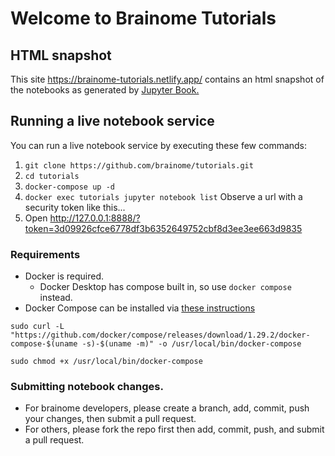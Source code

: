 # Welcome to Brainome Tutorials

## HTML snapshot
This site https://brainome-tutorials.netlify.app/ contains an html snapshot of the notebooks as generated by [Jupyter Book.](https://jupyterbook.org/intro.html)


## Running a live notebook service
You can run a live notebook service by executing these few commands:
1. `git clone https://github.com/brainome/tutorials.git`
2. `cd tutorials`
3. `docker-compose up -d`
4. `docker exec tutorials jupyter notebook list` Observe a url with a security token like this...
5. Open http://127.0.0.1:8888/?token=3d09926cfce6778df3b6352649752cbf8d3ee3ee663d9835


### Requirements
* Docker is required.
  * Docker Desktop has compose built in, so use `docker compose` instead.
* Docker Compose can be installed via [these instructions](https://docs.docker.com/compose/install/)

`sudo curl -L "https://github.com/docker/compose/releases/download/1.29.2/docker-compose-$(uname -s)-$(uname -m)" -o /usr/local/bin/docker-compose`

`sudo chmod +x /usr/local/bin/docker-compose`

### Submitting notebook changes.
* For brainome developers, please create a branch, add, commit, push your changes, then submit a pull request.
* For others, please fork the repo first then add, commit, push, and submit a pull request.
